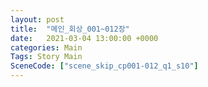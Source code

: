 ```yaml
---
layout: post
title:  "메인_회상_001~012장"
date:   2021-03-04 13:00:00 +0000
categories: Main
Tags: Story Main
SceneCode: ["scene_skip_cp001-012_q1_s10"]
---
```

